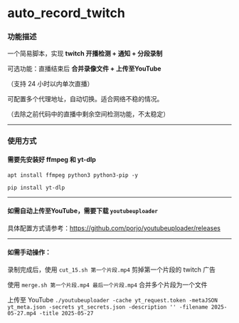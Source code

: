 # auto_record_twitch

### 功能描述

一个简易脚本，实现 <b>twitch 开播检测 + 通知 + 分段录制</b>

可选功能：直播结束后 <b>合并录像文件 + 上传至YouTube</b>

（支持 24 小时以内单次直播）

可配置多个代理地址，自动切换。适合网络不稳的情况。

（去除之前代码中的直播中剩余空间检测功能，不太稳定）

<hr>

### 使用方式

#### 需要先安装好 ffmpeg 和 yt-dlp

`apt install ffmpeg python3 python3-pip -y`

`pip install yt-dlp`

<hr>

#### 如需自动上传至YouTube，需要下载 `youtubeuploader`

具体配置方式请参考：https://github.com/porjo/youtubeuploader/releases

<hr>

#### 如需手动操作：

录制完成后，使用 `cut_15.sh 第一个片段.mp4` 剪掉第一个片段的 twitch 广告

使用 `merge.sh 第一个片段.mp4 最后一个片段.mp4` 合并多个片段为一个文件

上传至 YouTube `./youtubeuploader -cache yt_request.token -metaJSON yt_meta.json -secrets yt_secrets.json -description '' -filename 2025-05-27.mp4 -title 2025-05-27`